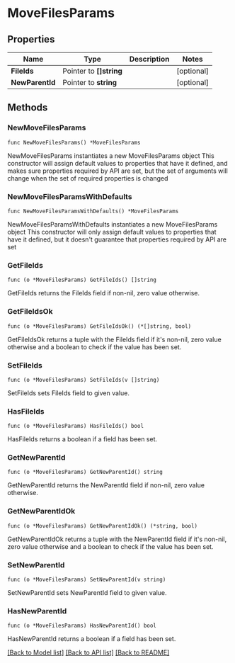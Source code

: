 # MoveFilesParams

## Properties

Name | Type | Description | Notes
------------ | ------------- | ------------- | -------------
**FileIds** | Pointer to **[]string** |  | [optional] 
**NewParentId** | Pointer to **string** |  | [optional] 

## Methods

### NewMoveFilesParams

`func NewMoveFilesParams() *MoveFilesParams`

NewMoveFilesParams instantiates a new MoveFilesParams object
This constructor will assign default values to properties that have it defined,
and makes sure properties required by API are set, but the set of arguments
will change when the set of required properties is changed

### NewMoveFilesParamsWithDefaults

`func NewMoveFilesParamsWithDefaults() *MoveFilesParams`

NewMoveFilesParamsWithDefaults instantiates a new MoveFilesParams object
This constructor will only assign default values to properties that have it defined,
but it doesn't guarantee that properties required by API are set

### GetFileIds

`func (o *MoveFilesParams) GetFileIds() []string`

GetFileIds returns the FileIds field if non-nil, zero value otherwise.

### GetFileIdsOk

`func (o *MoveFilesParams) GetFileIdsOk() (*[]string, bool)`

GetFileIdsOk returns a tuple with the FileIds field if it's non-nil, zero value otherwise
and a boolean to check if the value has been set.

### SetFileIds

`func (o *MoveFilesParams) SetFileIds(v []string)`

SetFileIds sets FileIds field to given value.

### HasFileIds

`func (o *MoveFilesParams) HasFileIds() bool`

HasFileIds returns a boolean if a field has been set.

### GetNewParentId

`func (o *MoveFilesParams) GetNewParentId() string`

GetNewParentId returns the NewParentId field if non-nil, zero value otherwise.

### GetNewParentIdOk

`func (o *MoveFilesParams) GetNewParentIdOk() (*string, bool)`

GetNewParentIdOk returns a tuple with the NewParentId field if it's non-nil, zero value otherwise
and a boolean to check if the value has been set.

### SetNewParentId

`func (o *MoveFilesParams) SetNewParentId(v string)`

SetNewParentId sets NewParentId field to given value.

### HasNewParentId

`func (o *MoveFilesParams) HasNewParentId() bool`

HasNewParentId returns a boolean if a field has been set.


[[Back to Model list]](../README.md#documentation-for-models) [[Back to API list]](../README.md#documentation-for-api-endpoints) [[Back to README]](../README.md)


